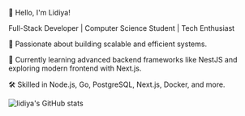 👋 Hello, I'm Lidiya!

Full-Stack Developer | Computer Science Student | Tech Enthusiast

🚀 Passionate about building scalable and efficient systems.

🌱 Currently learning advanced backend frameworks like NestJS and exploring modern frontend with Next.js.

🛠 Skilled in Node.js, Go, PostgreSQL, Next.js, Docker, and more.


![lidiya's GitHub stats](https://github-readme-stats.vercel.app/api?username=lidiya-fiker&show_icons=true&theme=radical)
